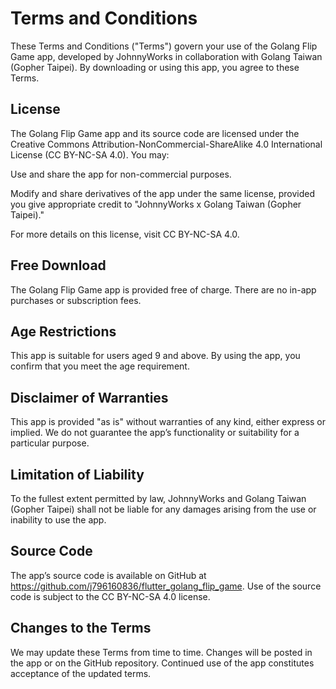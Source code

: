 # Terms and Conditions

These Terms and Conditions ("Terms") govern your use of the Golang Flip Game app, developed by JohnnyWorks in collaboration with Golang Taiwan (Gopher Taipei). By downloading or using this app, you agree to these Terms.

## License

The Golang Flip Game app and its source code are licensed under the Creative Commons Attribution-NonCommercial-ShareAlike 4.0 International License (CC BY-NC-SA 4.0). You may:

Use and share the app for non-commercial purposes.

Modify and share derivatives of the app under the same license, provided you give appropriate credit to "JohnnyWorks x Golang Taiwan (Gopher Taipei)."

For more details on this license, visit CC BY-NC-SA 4.0.

## Free Download

The Golang Flip Game app is provided free of charge. There are no in-app purchases or subscription fees.

## Age Restrictions

This app is suitable for users aged 9 and above. By using the app, you confirm that you meet the age requirement.

## Disclaimer of Warranties

This app is provided "as is" without warranties of any kind, either express or implied. We do not guarantee the app’s functionality or suitability for a particular purpose.

## Limitation of Liability

To the fullest extent permitted by law, JohnnyWorks and Golang Taiwan (Gopher Taipei) shall not be liable for any damages arising from the use or inability to use the app.

## Source Code

The app’s source code is available on GitHub at https://github.com/j796160836/flutter_golang_flip_game. Use of the source code is subject to the CC BY-NC-SA 4.0 license.

## Changes to the Terms

We may update these Terms from time to time. Changes will be posted in the app or on the GitHub repository. Continued use of the app constitutes acceptance of the updated terms.